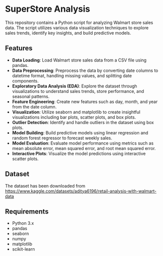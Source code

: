 # SuperStore Analysis

This repository contains a Python script for analyzing Walmart store sales data. The script utilizes various data visualization techniques to explore sales trends, identify key insights, and build predictive models.

## Features

- **Data Loading**: Load Walmart store sales data from a CSV file using pandas.
- **Data Preprocessing**: Preprocess the data by converting date columns to datetime format, handling missing values, and splitting date components.
- **Exploratory Data Analysis (EDA)**: Explore the dataset through visualizations to understand sales trends, store performance, and seasonal patterns.
- **Feature Engineering**: Create new features such as day, month, and year from the date column.
- **Visualization**: Utilize seaborn and matplotlib to create insightful visualizations including bar plots, scatter plots, and box plots.
- **Outlier Detection**: Identify and handle outliers in the dataset using box plots.
- **Model Building**: Build predictive models using linear regression and random forest regressor to forecast weekly sales.
- **Model Evaluation**: Evaluate model performance using metrics such as mean absolute error, mean squared error, and root mean squared error.
- **Interactive Plots**: Visualize the model predictions using interactive scatter plots.

## Dataset 
The dataset has been downloaded from https://www.kaggle.com/datasets/aditya6196/retail-analysis-with-walmart-data

## Requirements

- Python 3.x
- pandas
- seaborn
- numpy
- matplotlib
- scikit-learn
